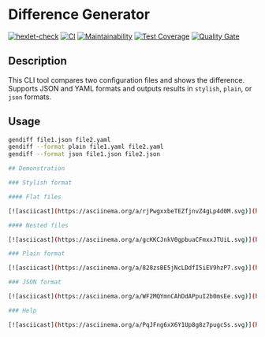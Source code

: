 # Difference Generator

[![hexlet-check](https://github.com/Asankhey/python-project-50/actions/workflows/hexlet-check.yml/badge.svg)](https://github.com/Asankhey/python-project-50/actions/workflows/hexlet-check.yml)
[![CI](https://github.com/Asankhey/python-project-50/actions/workflows/ci.yml/badge.svg)](https://github.com/Asankhey/python-project-50/actions/workflows/ci.yml)
[![Maintainability](https://sonarcloud.io/api/project_badges/measure?project=Asankhey_python-project-50&metric=sqale_rating)](https://sonarcloud.io/summary/new_code?id=Asankhey_python-project-50)
[![Test Coverage](https://api.codeclimate.com/v1/badges/daed4b2aed51284a46a6/test_coverage)](https://codeclimate.com/github/Asankhey/python-project-50/test_coverage)
[![Quality Gate](https://sonarcloud.io/api/project_badges/measure?project=Asankhey_python-project-50&metric=alert_status)](https://sonarcloud.io/summary/new_code?id=Asankhey_python-project-50)

## Description

This CLI tool compares two configuration files and shows the difference.  
Supports JSON and YAML formats and outputs results in `stylish`, `plain`, or `json` formats.

## Usage

```bash
gendiff file1.json file2.yaml
gendiff --format plain file1.yaml file2.yaml
gendiff --format json file1.json file2.json

## Demonstration

### Stylish format

#### Flat files

[![asciicast](https://asciinema.org/a/rjPwgxxbeTEZfjnvZ4gLp4d0M.svg)](https://asciinema.org/a/rjPwgxxbeTEZfjnvZ4gLp4d0M)

#### Nested files

[![asciicast](https://asciinema.org/a/gcKKCJnkV0gpbuaCFmxxJTUiL.svg)](https://asciinema.org/a/gcKKCJnkV0gpbuaCFmxxJTUiL)

### Plain format

[![asciicast](https://asciinema.org/a/828zsBE5jNcLDdfI5iEV9hzP7.svg)](https://asciinema.org/a/828zsBE5jNcLDdfI5iEV9hzP7)

### JSON format

[![asciicast](https://asciinema.org/a/WF2MQYmnCAhDdAPpuI2b0msEe.svg)](https://asciinema.org/a/WF2MQYmnCAhDdAPpuI2b0msEe)

### Help

[![asciicast](https://asciinema.org/a/PqJFng6xX6Y1Up8g8z7pugcSs.svg)](https://asciinema.org/a/PqJFng6xX6Y1Up8g8z7pugcSs)